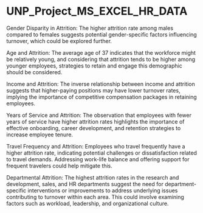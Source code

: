 # UNP_Project_MS_EXCEL_HR_DATA 
Gender Disparity in Attrition: The higher attrition rate among males compared to females suggests potential gender-specific factors influencing turnover, which could be explored further.

Age and Attrition: The average age of 37 indicates that the workforce might be relatively young, and considering that attrition tends to be higher among younger employees, strategies to retain and engage this demographic should be considered.

Income and Attrition: The inverse relationship between income and attrition suggests that higher-paying positions may have lower turnover rates, implying the importance of competitive compensation packages in retaining employees.

Years of Service and Attrition: The observation that employees with fewer years of service have higher attrition rates highlights the importance of effective onboarding, career development, and retention strategies to increase employee tenure.

Travel Frequency and Attrition: Employees who travel frequently have a higher attrition rate, indicating potential challenges or dissatisfaction related to travel demands. Addressing work-life balance and offering support for frequent travelers could help mitigate this.

Departmental Attrition: The highest attrition rates in the research and development, sales, and HR departments suggest the need for department-specific interventions or improvements to address underlying issues contributing to turnover within each area. This could involve examining factors such as workload, leadership, and organizational culture.
